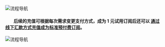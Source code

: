 <properties
	pageTitle="Azure 1元试用申请和注册指南"
    description=""
    services=""
    documentationCenter=""
    authors=""
    manager=""
    editor=""
    tags=""
	disableRightNav="true"/>

<tags ms.service="multiple" ms.date="" wacn.date="" wacn.lang="cn"/>


![流程导航](//wacndevelop.blob.core.chinacloudapi.cn/marketing-resource/css/images/pricing/billing/azure-1rmb-trial-application-and-signup/1RMB0906.jpg)

#### &nbsp;&nbsp;&nbsp;&nbsp;&nbsp;&nbsp;&nbsp;&nbsp;后续的充值可根据每次需求变更支付方式，成为 1 元试用订阅后还可以 [通过线下汇款方式充值成为标准预付费订阅](/pricing/billing/azure-wire-transfer-pia-new/)。

![流程导航](//wacndevelop.blob.core.chinacloudapi.cn/marketing-resource/css/images/smartcampaign/1RMB-8.jpg)

 
 
